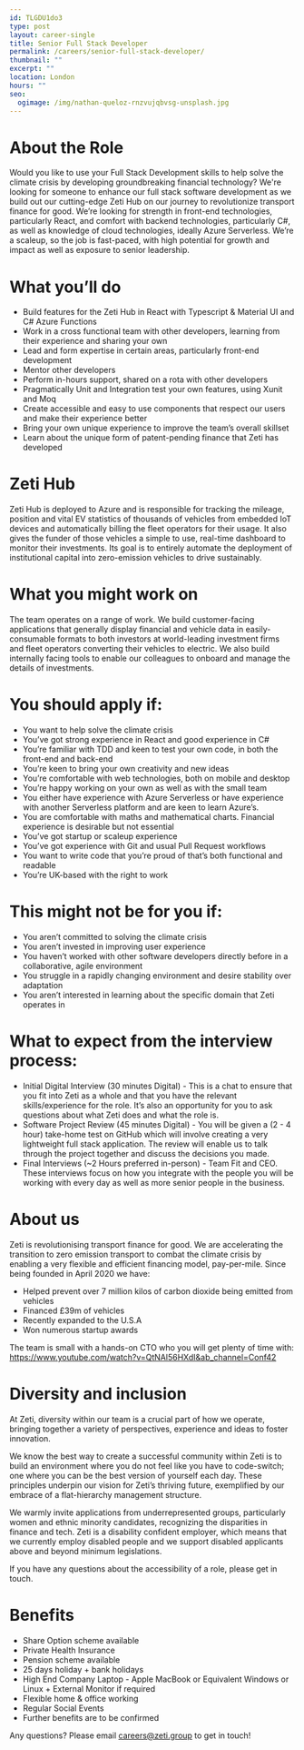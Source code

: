 ```yaml
---
id: TLGDU1do3
type: post
layout: career-single
title: Senior Full Stack Developer
permalink: /careers/senior-full-stack-developer/
thumbnail: ""
excerpt: ""
location: London
hours: ""
seo:
  ogimage: /img/nathan-queloz-rnzvujqbvsg-unsplash.jpg
---
```

# About the Role  

Would you like to use your Full Stack Development skills to help solve the climate crisis by developing groundbreaking financial technology? We're looking for someone to enhance our full stack software development as we build out our cutting-edge Zeti Hub on our journey to revolutionize transport finance for good. We’re looking for strength in front-end technologies, particularly React, and comfort with backend technologies, particularly C#, as well as knowledge of cloud technologies, ideally Azure Serverless. We’re a scaleup, so the job is fast-paced, with high potential for growth and impact as well as exposure to senior leadership. 



# What you’ll do

* Build features for the Zeti Hub in React with Typescript & Material UI and C# Azure Functions
* Work in a cross functional team with other developers, learning from their experience and sharing your own
* Lead and form expertise in certain areas, particularly front-end development
* Mentor other developers
* Perform in-hours support, shared on a rota with other developers
* Pragmatically Unit and Integration test your own features, using Xunit and Moq
* Create accessible and easy to use components that respect our users and make their experience better
* Bring your own unique experience to improve the team’s overall skillset
* Learn about the unique form of patent-pending finance that Zeti has developed



# Zeti Hub 

Z﻿eti Hub is deployed to Azure and is responsible for tracking the mileage, position and vital EV statistics of thousands of vehicles from embedded IoT devices and automatically billing the fleet operators for their usage. It also gives the funder of those vehicles a simple to use, real-time dashboard to monitor their investments. Its goal is to entirely automate the deployment of institutional capital into zero-emission vehicles to drive sustainably.



# What you might work on

The team operates on a range of work. We build customer-facing applications that generally display financial and vehicle data in easily-consumable formats to both investors at world-leading investment firms and fleet operators converting their vehicles to electric. We also build internally facing tools to enable our colleagues to onboard and manage the details of investments. 



# You should apply if:

* You want to help solve the climate crisis
* You’ve got strong experience in React and good experience in C#
* You’re familiar with TDD and keen to test your own code, in both the front-end and back-end
* You’re keen to bring your own creativity and new ideas
* You’re comfortable with web technologies, both on mobile and desktop
* You’re happy working on your own as well as with the small team
* You either have experience with Azure Serverless or have experience with another Serverless platform and are keen to learn Azure’s.
* You are comfortable with maths and mathematical charts. Financial experience is desirable but not essential
* You’ve got startup or scaleup experience
* You’ve got experience with Git and usual Pull Request workflows
* You want to write code that you’re proud of that’s both functional and readable
* You’re UK-based with the right to work



# This might not be for you if:

* You aren’t committed to solving the climate crisis
* You aren’t invested in improving user experience
* You haven’t worked with other software developers directly before in a collaborative, agile environment
* You struggle in a rapidly changing environment and desire stability over adaptation
* You aren’t interested in learning about the specific domain that Zeti operates in



# What to expect from the interview process:

* Initial Digital Interview (30 minutes Digital) - This is a chat to ensure that you fit into Zeti as a whole and that you have the relevant skills/experience for the role. It’s also an opportunity for you to ask questions about what Zeti does and what the role is. 
* Software Project Review (45 minutes Digital) - You will be given a (2 - 4 hour) take-home test on GitHub which will involve creating a very lightweight full stack application. The review will enable us to talk through the project together and discuss the decisions you made. 
* Final Interviews (~2 Hours preferred in-person) - Team Fit and CEO. These interviews focus on how you integrate with the people you will be working with every day as well as more senior people in the business. 



# About us

Zeti is revolutionising transport finance for good. We are accelerating the transition to zero emission transport to combat the climate crisis by enabling a very flexible and efficient financing model, pay-per-mile. Since being founded in April 2020 we have: 

* Helped prevent over 7 million kilos of carbon dioxide being emitted from vehicles
* Financed £39m of vehicles
* Recently expanded to the U.S.A 
* Won numerous startup awards

The team is small with a hands-on CTO who you will get plenty of time with: https://www.youtube.com/watch?v=QtNAl56HXdI&ab_channel=Conf42



# Diversity and inclusion

At Zeti, diversity within our team is a crucial part of how we operate, bringing together a variety of perspectives, experience and ideas to foster innovation. 

We know the best way to create a successful community within Zeti is to build an environment where you do not feel like you have to code-switch; one where you can be the best version of yourself each day. These principles underpin our vision for Zeti’s thriving future, exemplified by our embrace of a flat-hierarchy management structure.

We warmly invite applications from underrepresented groups, particularly women and ethnic minority candidates, recognizing the disparities in finance and tech. Zeti is a disability confident employer, which means that we currently employ disabled people and we support disabled applicants above and beyond minimum legislations.

If you have any questions about the accessibility of a role, please get in touch.



# Benefits

* Share Option scheme available
* Private Health Insurance
* Pension scheme available
* 25 days holiday + bank holidays
* High End Company Laptop - Apple MacBook or Equivalent Windows or Linux + External Monitor if required
* Flexible home & office working
* Regular Social Events
* Further benefits are to be confirmed



Any questions? Please email careers@zeti.group to get in touch!